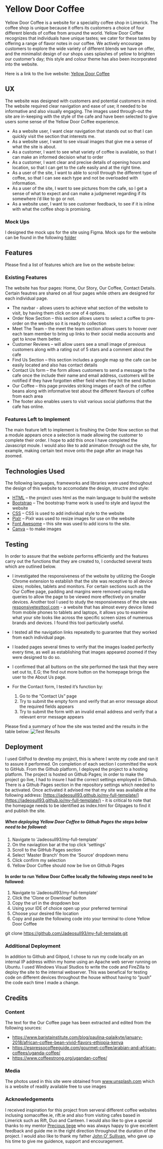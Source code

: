 # Yellow Door Coffee
Yellow Door Coffee is a website for a speciality coffee shop in Limerick. The coffee shop is unique because it offers its customers a choice of four different blends of coffee from around the world. Yellow Door Coffee recognizes that individuals have unique tastes; we cater for these tastes by offering a range of flavor notes in our coffee. We actively encourage customers to explore the wide variety of different blends we have on offer, and the minimalist design of our shops uses splashes of yellow to brighten our customer’s day; this style and colour theme has also been incorporated into the website. 

Here is a link to the live website: [Yellow Door Coffee](https://jadeosull93.github.io/my-full-template/index.html)
## UX
The website was designed with customers and potential customers in mind. The website required clear navigation and ease of use; it needed to be informative and also visually engaging. The images used through-out the site are in-keeping with the style of the cafe and have been selected to give users some sense of the Yellow Door Coffee experience.
-	As a website user, I want clear navigation that stands out so that I can quickly visit the section that interests me.
-	As a website user, I want to see visual images that give me a sense of what the site is about.
-	As a customer, I want to see what variety of coffee  is available, so that I can make an informed decision what to order
-	As a customer, I want clear and precise details  of opening hours and location, so that I can get to the cafe easily and at the right time.
-	As a user of the site, I want to able to scroll through the different type  of coffee, so that I can see each type and not be overloaded with information. 
-	As a user of the site, I want to see pictures from the cafe, so I get a sense of what to expect and can make a judgmenet regarding if its somewhere i’d like to go or not.
-	As a website user, I want to see customer feedback, to see if it is inline with what the coffee shop is promising.

### Mock Ups
I designed the mock ups for the site using Figma. Mock ups for the website can be found in the following [folder](https://github.com/Jadeosull93/my-full-template/blob/4d900eab99a37177798424604b32dbef81d0d404/mockups)

## Features
Please find a list of features which are live on the website below: 
### Existing Features
The website has four pages: Home, Our Story, Our Coffee, Contact Details. Certain feautres are shared on all four pages while others are designed for each individual page. 
*	The navbar  - allows users to achieve what section of the website to visit, by having them click on one of 4 options. 
*	Order Now Section – this section allows users to select a coffee to pre-order on the website so it is ready to collection
*	Meet The Team – the meet the team section allows users to hoover over each team member to bring up links to their social media accounts and get to know them better.
*	Customer Reviews – will allow users see a small image of previous customers along with a rating out of 5 stars and a comment about the cafe
*	Find Us Section – this section includes a google map sp the cafe can be easily located and also has contact details
*	Contact Us form – the form allows customers to send a message to the cafe once the include their name and email address, customers will be notified if they have forgotten either field when they hit the send button
*	Our Coffee – this page provides striking images of each of the coffee beans along with informative test about the different flavours of coffee from each area
*	The footer also enables users to visit various social platforms that the cafe has online. 
### Features Left to Implement
The main feature left to implement is finsihing the Order Now section so that a module appears once a selection is made allowing the customer to complete their order. I hope to add this once I have completed the Javascript moule. I would also like to add animation through out the site, for example, making certain text move onto the page after an image has zoomed. 
## Technologies Used
The following languages, frameworks and libraries were used throughout the design of this website to accomodate the design, structre and style:
*	[HTML](https://html.com/) – the project uses html as the main language to build the website
*	[Bootstrap](https://getbootstrap.com/) – The bootstrap frame work is used to style and layout the website
*	[CSS](http://www.css3.info/) – CSS is used to add individual style to the website
*	[Pixlr](https://pixlr.com/) – Pixlr was used to resize images for use on the website
*	[Font Awesome](https://fontawesome.com/) – this site was used to add icons to the site.
*	[Canva](https://www.canva.com/) – to make images

## Testing
In order to assure that the webiste performs efficiently and the features carry out the functions that they are created to, I conducted several tests which are outlined below.
*	I investigated the responsiveness of the website by utilizing the Google Chrome extension to establish that the site was receptive to all device sizes; mobiles, tablets and monitors. For certain sections such as the Our Coffee page, padding and margins were removed using media queries to allow the page to be viewed more effectively on smaller devices. Another tool I used to study the responsiveness of the site was [responsivetesttool.com](http://responsivetesttool.com/) - a website that has almost every device listed from mobile phones to tablets and laptops, it allows you to examine what your site looks like across the specific screen sizes of numerous brands and devices. I found this tool particularly useful. 

*	I tested all the navigation links repeatedly to guarantee that they worked from each individual page.

*	I loaded pages several times to verify that the images loaded perfectly every time, as well as establishing that images appeared zoomed if they were designed to do so. 

*	I confirmed that all buttons on the site performed the task that they were set out to, E.G; the find out more button on the homepage brings the user to the About Us page. 

*	For the Contact form, I tested it’s function by: 
    1. Go to the “Contact Us” page
    2. Try to submit the empty form and verify that an error message about the required fields appears
    3. Try to submit the form with an invalid email address and verify that a relevant error message appears

Please find a summary of how the site was tested and the results in the table below: 
![Test Results](/TestTable/testtable.jpg)    
## Deployment
I used GitPod to develop my project, this is where I wrote my code and ran it to assure it performed. On completion of each section I committed the work to GitHub. From the Github platform, I deployed the project to a hosting platform.  The project is hosted on Github Pages; in order to make the project go live, I had to insure I had the correct settings employed in Github. There is a Github Pages section in the repository settings which needed to be activated. Once activated it advised me that my site was available at the following address: [https://jadeosull93.github.io/my-full-template/](https://jadeosull93.github.io/my-full-template/) - it is critical to note that the homepage needs to be identified as index.html for Gitpages to find it and publish the site. 
##### When deploying Yellow Door Coffee to Github Pages the steps below need to be followed: 
1. Navigate to 'Jadeosull93/my-full-template' 
2. On the naviagtion bar at the top click 'settings'
3. Scroll to the GitHub Pages section
4. Select 'Master Branch' from the 'Source' dropdown menu
5. Click confirm my selection
6. Yellow Door Coffee should now be live on Github Pages

#### In order to run Yellow Door Coffee locally the following steps need to be followed:
1. Navigate to 'Jadeosull93/my-full-template'
2. Click the 'Clone or Download' button
3. Copy the url in the dropdown box
4. Using your IDE of choice open up your preferred terminal
5. Choose your desired file location
6. Copy and paste the following code into your terminal to clone Yellow Door Coffee

git clone https://github.com/Jadeosull93/my-full-template.git

### Additional Deployment
In addition to Github and Gitpod, I chose to run my code locally on an internal IP address within my home using an Apache web server running on Ubuntu. I used Windows Visual Studios to write the code and FireZilla to deploy the site to the internal webserver. This was benefical for testing code on different devices throughout the house without having to “push” the code each time I made a change.

## Credits
### Content
The text for the Our Coffee page has been extracted and edited from the following sources:
*	https://www.baristainstitute.com/blog/paulina-palaikyte/january-2018/african-coffee-bean-vivid-flavors-ethiopia-kenya
*	https://espressocoffeeguide.com/gourmet-coffee/arabian-and-african-coffees/uganda-coffee/
*	https://www.coffeestrong.org/ugandan-coffee/
### Media
The photos used in this site were obtained from  www.unsplash.com which is a website of readily available free to use images 
### Acknowledgements
I received inspiration for this project from serveral different coffee websites inclusing somacoffee.ie, rift.ie and also from visiting cafes based in Limerick such as Rift, Duo and Canteen. I would also like to give a special thanks to my mentor [Precious Ijege](https://github.com/precious-ijege/) who was always happy to give excellent feedback and guide me in the right direction throughout the duration of the project. I would also like to thank my father [John O' Sullivan](https://www.linkedin.com/in/john-o-sullivan-15b17a34/), who gave up his time to give me guidence, support and encouragement. 

